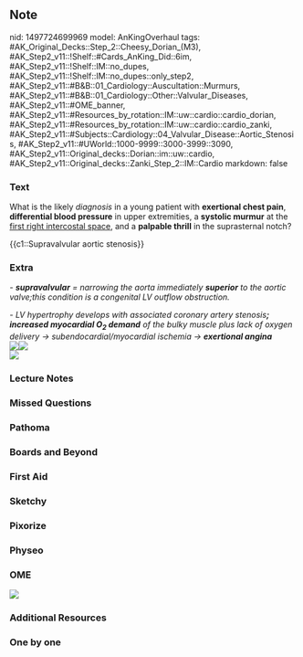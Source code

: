 ## Note
nid: 1497724699969
model: AnKingOverhaul
tags: #AK_Original_Decks::Step_2::Cheesy_Dorian_(M3), #AK_Step2_v11::!Shelf::#Cards_AnKing_Did::6im, #AK_Step2_v11::!Shelf::IM::no_dupes, #AK_Step2_v11::!Shelf::IM::no_dupes::only_step2, #AK_Step2_v11::#B&B::01_Cardiology::Auscultation::Murmurs, #AK_Step2_v11::#B&B::01_Cardiology::Other::Valvular_Diseases, #AK_Step2_v11::#OME_banner, #AK_Step2_v11::#Resources_by_rotation::IM::uw::cardio::cardio_dorian, #AK_Step2_v11::#Resources_by_rotation::IM::uw::cardio::cardio_zanki, #AK_Step2_v11::#Subjects::Cardiology::04_Valvular_Disease::Aortic_Stenosis, #AK_Step2_v11::#UWorld::1000-9999::3000-3999::3090, #AK_Step2_v11::Original_decks::Dorian::im::uw::cardio, #AK_Step2_v11::Original_decks::Zanki_Step_2::IM::Cardio
markdown: false

### Text
What is the likely <i>diagnosis</i> in a young patient with
<b>exertional chest pain</b>, <b>differential blood pressure</b> in
upper extremities, a <b>systolic murmur</b> at the <u>first right
intercostal space</u>, and a <b>palpable thrill</b> in the
suprasternal notch?
<div>
  {{c1::Supravalvular aortic stenosis}}
</div>

### Extra
<i>- <b>supravalvular</b> = narrowing the aorta immediately
<b>superior</b> to the aortic valve;this condition is a congenital
LV outflow obstruction.</i>
<div>
  <i>- LV hypertrophy develops with associated coronary artery
  stenosis<b>;</b> <b>increased myocardial O<sub>2</sub> demand</b>
  of the bulky muscle plus lack of oxygen delivery →
  subendocardial/myocardial ischemia → <b>exertional angina</b></i>
</div>
<div>
  <div>
    <i><img src=
    "Several%20forms%20of%20left%20ventricular%20outflow%20tract%20obstruction.jpg"><img src="C8-FF14-2.gif"></i>
  </div>
</div>
<div>
  <i><img src=
  "3-s2.0-B9780443103735500051-f02-04-9780443103735.jpg"></i>
</div>

### Lecture Notes


### Missed Questions


### Pathoma


### Boards and Beyond


### First Aid


### Sketchy


### Pixorize


### Physeo


### OME
<div class="ome-widget">
  <a href="https://onlinemeded.org?ref=anki"><img src=
  "_OME_AnkiFlashcards_General_3.png"></a>
</div>

### Additional Resources


### One by one

